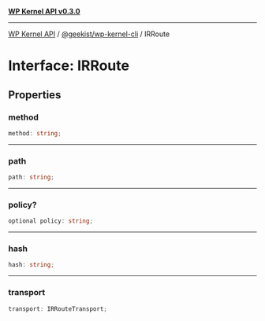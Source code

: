 [**WP Kernel API v0.3.0**](../../../README.md)

---

[WP Kernel API](../../../README.md) / [@geekist/wp-kernel-cli](../README.md) / IRRoute

# Interface: IRRoute

## Properties

### method

```ts
method: string;
```

---

### path

```ts
path: string;
```

---

### policy?

```ts
optional policy: string;
```

---

### hash

```ts
hash: string;
```

---

### transport

```ts
transport: IRRouteTransport;
```
